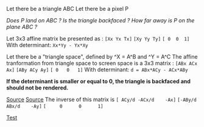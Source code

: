 Let there be a triangle ABC
Let there be a pixel P

_Does P land on ABC ?_
_Is the triangle backfaced ?_
_How far away is P on the plane ABC ?_


Let 3x3 affine matrix be presented as :
`[Xx Yx Tx]`
`[Xy Yy Ty]`
`[ 0  0  1]`
With determinant:
`Xx*Yy - Yx*Xy`

Let there be a "triangle space", defined by ^X = A^B and ^Y = A^C
The affine tranformation from triangle space to screen space is a 3x3 matrix : 
`[ABx ACx Ax]`
`[ABy ACy Ay]`
`[ 0   0   1]`
With determinant: 
`d = ABx*ACy - ACx*ABy`

**If the determinant is smaller or equal to 0, the triangle is backfaced and should not be rendered.**

[Source](https://www.mathsisfun.com/algebra/matrix-inverse.html)
[Source](https://stackoverflow.com/questions/2624422/efficient-4x4-matrix-inverse-affine-transform)
The inverse of this matrix is 
`[ ACy/d -ACx/d    -Ax]`
`[-ABy/d  ABx/d    -Ay]`
`[     0      0      1]`

[Test](Inverse3x3.md)